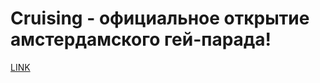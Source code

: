 # Cruising - официальное открытие амстердамского гей-парада!



[LINK](https://varlamov.ru/284652.html)
